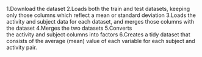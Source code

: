 
1.Download the dataset
2.Loads both the train and test datasets, keeping only those columns which reflect a mean or standard deviation
3.Loads the activity and subject data for each dataset, and merges those columns with the dataset
4.Merges the two datasets
5.Converts the activity and subject columns into factors
6.Creates a tidy dataset that consists of the average (mean) value of each variable for each subject and activity pair.

